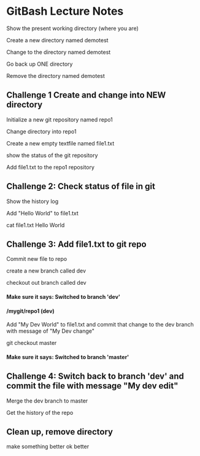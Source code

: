 # GitBash Lecture Notes

Show the present working directory (where you are)

Create a new directory named demotest

Change to the directory named demotest

Go back up ONE directory

Remove the directory named demotest

## Challenge 1 Create and change into NEW directory

Initialize a new git repository named repo1

Change directory into repo1

Create a new empty textfile named file1.txt

show the status of the git repository

Add file1.txt to the repo1 repository

## Challenge 2:  Check status of file in git

Show the history log


Add "Hello World" to file1.txt

cat file1.txt
Hello World

## Challenge 3:  Add file1.txt to git repo
Commit new file to repo

create a new branch called dev

checkout out branch called dev

#### Make sure it says:  Switched to branch 'dev'

#### /mygit/repo1 (dev)

Add "My Dev World" to file1.txt and commit that change to the dev branch with message of "My Dev change"

git checkout master
#### Make sure it says:  Switched to branch 'master'

## Challenge 4:  Switch back to branch 'dev' and commit the file with message "My dev edit"



Merge the dev branch to master

Get the history of the repo

## Clean up, remove directory

make something better
ok better